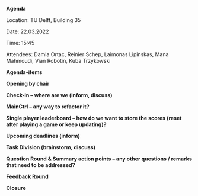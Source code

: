 **Agenda**

Location: 		TU Delft, Building 35

Date: 		22.03.2022

Time: 		15:45

Attendees:		Damla Ortaç, Reinier Schep, Laimonas Lipinskas, Mana Mahmoudi, Vian Robotin, Kuba Trzykowski


**Agenda-items** 

**Opening by chair**

**Check-in – where are we (inform, discuss)**

**MainCtrl – any way to refactor it?**

**Single player leaderboard – how do we want to store the scores (reset after playing a game or keep updating)?**

**Upcoming deadlines (inform)**

**Task Division (brainstorm, discuss)**

**Question Round & Summary action points – any other questions / remarks that need to be addressed?**

**Feedback Round**

**Closure**